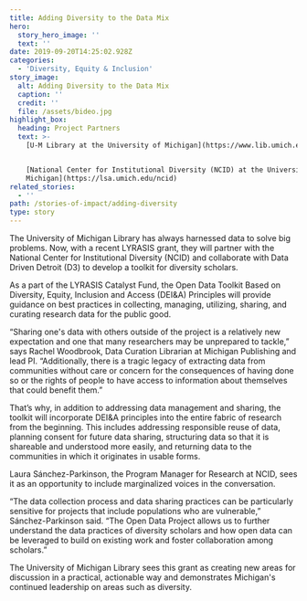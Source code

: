 ```yaml
---
title: Adding Diversity to the Data Mix
hero:
  story_hero_image: ''
  text: ''
date: 2019-09-20T14:25:02.928Z
categories:
  - 'Diversity, Equity & Inclusion'
story_image:
  alt: Adding Diversity to the Data Mix
  caption: ''
  credit: ''
  file: /assets/bideo.jpg
highlight_box:
  heading: Project Partners
  text: >-
    [U-M Library at the University of Michigan](https://www.lib.umich.edu/)


    [National Center for Institutional Diversity (NCID) at the University of
    Michigan](https://lsa.umich.edu/ncid)
related_stories:
  - ''
path: /stories-of-impact/adding-diversity
type: story
---
```

The University of Michigan Library has always harnessed data to solve big problems. Now, with a recent LYRASIS grant, they will partner with the National Center for Institutional Diversity (NCID) and collaborate with Data Driven Detroit (D3) to develop a toolkit for diversity scholars. 

As a part of the LYRASIS Catalyst Fund, the Open Data Toolkit Based on Diversity, Equity, Inclusion and Access (DEI&A) Principles will provide guidance on best practices in collecting, managing, utilizing, sharing, and curating research data for the public good.

“Sharing one's data with others outside of the project is a relatively new expectation and one that many researchers may be unprepared to tackle,” says Rachel Woodbrook, Data Curation Librarian at Michigan Publishing and lead PI. “Additionally, there is a tragic legacy of extracting data from communities without care or concern for the consequences of having done so or the rights of people to have access to information about themselves that could benefit them.”

That’s why, in addition to addressing data management and sharing, the toolkit will incorporate DEI&A principles into the entire fabric of research from the beginning. This includes addressing responsible reuse of data, planning consent for future data sharing, structuring data so that it is shareable and understood more easily, and returning data to the communities in which it originates in usable forms.

Laura Sánchez-Parkinson, the Program Manager for Research at NCID, sees it as an opportunity to include marginalized voices in the conversation.

“The data collection process and data sharing practices can be particularly sensitive for projects that include populations who are vulnerable,” Sánchez-Parkinson said. “The Open Data Project allows us to further understand the data practices of diversity scholars and how open data can be leveraged to build on existing work and foster collaboration among scholars.”

The University of Michigan Library sees this grant as creating new areas for discussion in a practical, actionable way and demonstrates Michigan's continued leadership on areas such as diversity.
